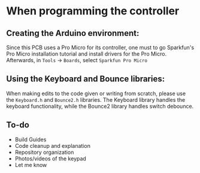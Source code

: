 # When programming the controller 

## Creating the Arduino environment:
Since this PCB uses a Pro Micro for its controller, one must to go Sparkfun's Pro Micro installation tutorial and install drivers for the Pro Micro. Afterwards, in `Tools` -> `Boards`, select `Sparkfun Pro Micro`

## Using the Keyboard and Bounce libraries:
When making edits to the code given or writing from scratch, please use the `Keyboard.h` and `Bounce2.h` libraries. The Keyboard library handles the keyboard functionality, while the Bounce2 library handles switch debounce.

## To-do
* Build Guides
* Code cleanup and explanation
* Repository organization
* Photos/videos of the keypad
* Let me know
